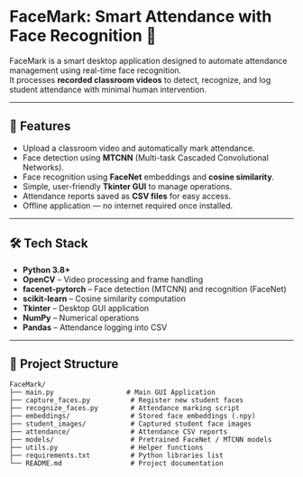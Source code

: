 # FaceMark: Smart Attendance with Face Recognition 🎯

FaceMark is a smart desktop application designed to automate attendance management using real-time face recognition.  
It processes **recorded classroom videos** to detect, recognize, and log student attendance with minimal human intervention.

---

## 🚀 Features

- Upload a classroom video and automatically mark attendance.
- Face detection using **MTCNN** (Multi-task Cascaded Convolutional Networks).
- Face recognition using **FaceNet** embeddings and **cosine similarity**.
- Simple, user-friendly **Tkinter GUI** to manage operations.
- Attendance reports saved as **CSV files** for easy access.
- Offline application — no internet required once installed.

---

## 🛠️ Tech Stack

- **Python 3.8+**
- **OpenCV** – Video processing and frame handling
- **facenet-pytorch** – Face detection (MTCNN) and recognition (FaceNet)
- **scikit-learn** – Cosine similarity computation
- **Tkinter** – Desktop GUI application
- **NumPy** – Numerical operations
- **Pandas** – Attendance logging into CSV

---

## 📁 Project Structure

```plaintext
FaceMark/
├── main.py                  # Main GUI Application
├── capture_faces.py          # Register new student faces
├── recognize_faces.py        # Attendance marking script
├── embeddings/               # Stored face embeddings (.npy)
├── student_images/           # Captured student face images
├── attendance/               # Attendance CSV reports
├── models/                   # Pretrained FaceNet / MTCNN models
├── utils.py                  # Helper functions
├── requirements.txt          # Python libraries list
└── README.md                 # Project documentation
